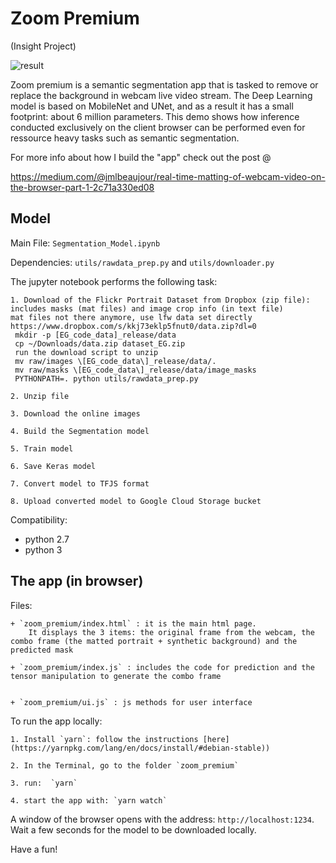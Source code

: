 # Zoom Premium
(Insight Project)

![result](https://github.com/jmlb/insight_project/blob/master/results.png)

Zoom premium is a semantic segmentation app that is tasked to remove or replace the background in webcam live video stream. The Deep Learning model is based on MobileNet and UNet, and as a result it has a small footprint: about 6 million parameters. This demo shows how inference conducted exclusively on the client browser can be performed even for ressource heavy tasks such as semantic segmentation. 

 
For more info about how I build the "app" check out the post @

https://medium.com/@jmlbeaujour/real-time-matting-of-webcam-video-on-the-browser-part-1-2c71a330ed08


## Model

Main File: `Segmentation_Model.ipynb`

Dependencies: `utils/rawdata_prep.py` and `utils/downloader.py`

The jupyter notebook performs the following task:

	1. Download of the Flickr Portrait Dataset from Dropbox (zip file): includes masks (mat files) and image crop info (in text file)
	mat files not there anymore, use lfw data set directly
	https://www.dropbox.com/s/kkj73eklp5fnut0/data.zip?dl=0
	 mkdir -p [EG_code_data]_release/data
	 cp ~/Downloads/data.zip dataset_EG.zip
	 run the download script to unzip
	 mv raw/images \[EG_code_data\]_release/data/.
     mv raw/masks \[EG_code_data\]_release/data/image_masks
	 PYTHONPATH=. python utils/rawdata_prep.py

	2. Unzip file

	3. Download the online images

	4. Build the Segmentation model

	5. Train model

	6. Save Keras model

	7. Convert model to TFJS format

	8. Upload converted model to Google Cloud Storage bucket

Compatibility: 
  + python 2.7
  + python 3


## The app (in browser)

Files:

	+ `zoom_premium/index.html` : it is the main html page. 
		It displays the 3 items: the original frame from the webcam, the combo frame (the matted portrait + synthetic background) and the predicted mask

	+ `zoom_premium/index.js` : includes the code for prediction and the tensor manipulation to generate the combo frame


	+ `zoom_premium/ui.js` : js methods for user interface

To run the app locally:

	1. Install `yarn`: follow the instructions [here](https://yarnpkg.com/lang/en/docs/install/#debian-stable))

	2. In the Terminal, go to the folder `zoom_premium`

	3. run:  `yarn`

	4. start the app with: `yarn watch`

A window of the browser opens with the address: `http://localhost:1234`. Wait a few seconds for the model to be downloaded locally.

Have a fun!
